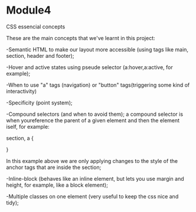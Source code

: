 # Module4
CSS essencial concepts

These are the main concepts that we've learnt in this project:

-Semantic HTML to make our layout more accessible (using tags like main, section, header and footer);

-Hover and active states using pseude selector (a:hover,a:active, for example);

-When to use "a" tags (navigation) or "button" tags(triggering some kind of interactivity)

-Specificity (point system);

-Compound selectors (and when to avoid them); a compound selector is when youreference the parent of a given element and then the element iself, for example: 

section, a {

} 

In this example above we are only applying changes to the style of the anchor tags that are inside the section;

-Inline-block (behaves like an inline element, but lets you use margin and height, for example, like a block element);

-Multiple classes on one element (very useful to keep the css nice and tidy);

